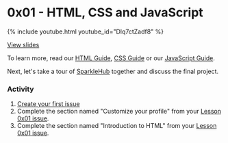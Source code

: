 # 0x01 - HTML, CSS and JavaScript

{% include youtube.html youtube_id="Dlq7ctZadf8" %}

[View slides](./slides.html)

To learn more, read our [HTML Guide](../../guides/html.html),
[CSS Guide](../../guides/css.html) or our [JavaScript Guide](../../guides/javascript.html).

Next, let's take a tour of [SparkleHub][sparklehub] together and discuss the
final project.

### Activity

1. [Create your first issue](/guides/github.html#issues)
1. Complete the section named "Customize your profile" from your [Lesson 0x01 issue][lesson_one_issue].
1. Complete the section named "Introduction to HTML" from your [Lesson 0x01 issue][lesson_one_issue].

[sparklehub]: https://sparklehub.herokuapp.com/
[lesson_one_issue]: https://github.com/issues/assigned

